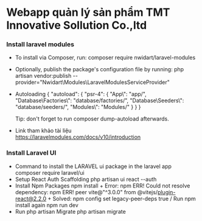 # Webapp quản lý sản phẩm TMT Innovative Sollution Co.,ltd 
    



### Install laravel modules 
- To install via Composer, run:
    composer require nwidart/laravel-modules
- Optionally, publish the package's configuration file by running:
    php artisan vendor:publish --provider="Nwidart\Modules\LaravelModulesServiceProvider"
- Autoloading 
    {
        "autoload": {
            "psr-4": {
            "App\\": "app/",
            "Database\\Factories\\": "database/factories/",
            "Database\\Seeders\\": "database/seeders/",
            "Modules\\": "Modules/"
            }
        }
    } 

    Tip: don't forget to run composer dump-autoload afterwards.

- Link tham khảo tài liệu 
    https://laravelmodules.com/docs/v10/introduction
### Install Laravel UI 

- Command to install the LARAVEL ui package in the laravel app
    composer require laravel/ui
- Setup React Auth Scaffolding
    php artisan ui react --auth
- Install Npm Packages
    npm install
        + Error:    npm ERR! Could not resolve dependency:
                    npm ERR! peer vite@"^3.0.0" from @vitejs/plugin-react@2.2.0
        + Solved:   npm config set legacy-peer-deps true  / Run npm install again 
    npm run dev
- Run php artisan Migrate
    php artisan migrate
